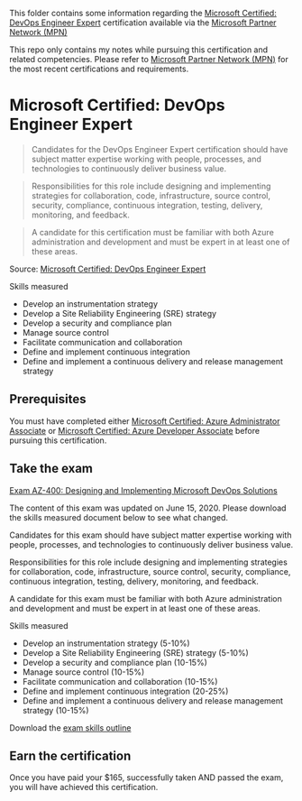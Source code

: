 This folder contains some information regarding the [Microsoft Certified: DevOps Engineer Expert](https://docs.microsoft.com/en-us/learn/certifications/devops-engineer?wt.mc_id=learningredirect_certs-web-wwl) certification available via the [Microsoft Partner Network (MPN)](https://partner.microsoft.com/en-US/)

This repo only contains my notes while pursuing this certification and related competencies. Please refer to [Microsoft Partner Network (MPN)](https://partner.microsoft.com/en-US/) for the most recent certifications and requirements.

# Microsoft Certified: DevOps Engineer Expert

> Candidates for the DevOps Engineer Expert certification should have subject matter expertise working with people, processes, and technologies to continuously deliver business value.

> Responsibilities for this role include designing and implementing strategies for collaboration, code, infrastructure, source control, security, compliance, continuous integration, testing, delivery, monitoring, and feedback.

> A candidate for this certification must be familiar with both Azure administration and development and must be expert in at least one of these areas.

Source: [Microsoft Certified: DevOps Engineer Expert](https://docs.microsoft.com/en-us/learn/certifications/devops-engineer?wt.mc_id=learningredirect_certs-web-wwl)

Skills measured

- Develop an instrumentation strategy
- Develop a Site Reliability Engineering (SRE) strategy
- Develop a security and compliance plan
- Manage source control
- Facilitate communication and collaboration
- Define and implement continuous integration
- Define and implement a continuous delivery and release management strategy

## Prerequisites

You must have completed either [Microsoft Certified: Azure Administrator Associate](https://docs.microsoft.com/en-us/learn/certifications/azure-administrator) or [Microsoft Certified: Azure Developer Associate](https://docs.microsoft.com/en-us/learn/certifications/azure-developer) before pursuing this certification.

## Take the exam

[Exam AZ-400: Designing and Implementing Microsoft DevOps Solutions](https://docs.microsoft.com/en-us/learn/certifications/exams/az-400)

The content of this exam was updated on June 15, 2020. Please download the skills measured document below to see what changed.

Candidates for this exam should have subject matter expertise working with people, processes, and technologies to continuously deliver business value.

Responsibilities for this role include designing and implementing strategies for collaboration, code, infrastructure, source control, security, compliance, continuous integration, testing, delivery, monitoring, and feedback.

A candidate for this exam must be familiar with both Azure administration and development and must be expert in at least one of these areas.

Skills measured

- Develop an instrumentation strategy (5-10%)
- Develop a Site Reliability Engineering (SRE) strategy (5-10%)
- Develop a security and compliance plan (10-15%)
- Manage source control (10-15%)
- Facilitate communication and collaboration (10-15%)
- Define and implement continuous integration (20-25%)
- Define and implement a continuous delivery and release management strategy (10-15%)

Download the [exam skills outline](https://query.prod.cms.rt.microsoft.com/cms/api/am/binary/RE3VP8d)

## Earn the certification

Once you have paid your \$165, successfully taken AND passed the exam, you will have achieved this certification.
